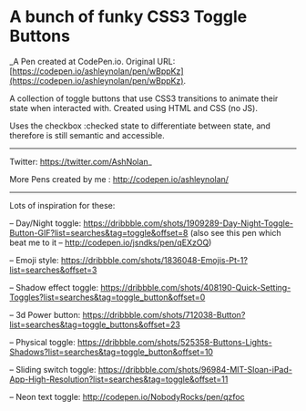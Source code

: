 # A bunch of funky CSS3 Toggle Buttons
 _A Pen created at CodePen.io. Original URL: [https://codepen.io/ashleynolan/pen/wBppKz](https://codepen.io/ashleynolan/pen/wBppKz).

 A collection of toggle buttons that use CSS3 transitions to animate their state when interacted with.  Created using HTML and CSS (no JS).

Uses the checkbox :checked state to differentiate between state, and therefore is still semantic and accessible.

-----------------------

Twitter: https://twitter.com/AshNolan_

More Pens created by me : http://codepen.io/ashleynolan/

-----------------------

Lots of inspiration for these:

– Day/Night toggle:
https://dribbble.com/shots/1909289-Day-Night-Toggle-Button-GIF?list=searches&tag=toggle&offset=8 (also see this pen which beat me to it – http://codepen.io/jsndks/pen/qEXzOQ)

– Emoji style: https://dribbble.com/shots/1836048-Emojis-Pt-1?list=searches&offset=3

– Shadow effect toggle: https://dribbble.com/shots/408190-Quick-Setting-Toggles?list=searches&tag=toggle_button&offset=0

– 3d Power button: https://dribbble.com/shots/712038-Button?list=searches&tag=toggle_buttons&offset=23

– Physical toggle: https://dribbble.com/shots/525358-Buttons-Lights-Shadows?list=searches&tag=toggle_button&offset=10

– Sliding switch toggle: https://dribbble.com/shots/96984-MIT-Sloan-iPad-App-High-Resolution?list=searches&tag=toggle&offset=11

– Neon text toggle: http://codepen.io/NobodyRocks/pen/qzfoc